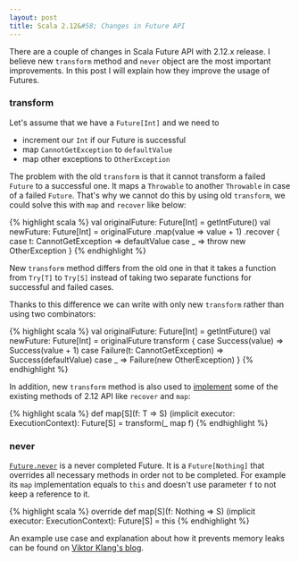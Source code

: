 ```yaml
---
layout: post
title: Scala 2.12&#58; Changes in Future API
---
```


There are a couple of changes in Scala Future API with 2.12.x release. I believe new `transform` method and `never` object are the most important improvements. In this post I will explain how they improve the usage of Futures.

### transform

Let's assume that we have a `Future[Int]` and we need to

  - increment our `Int` if our Future is successful
  - map `CannotGetException` to `defaultValue`
  - map other exceptions to `OtherException`

The problem with the old `transform` is that it cannot transform a failed `Future` to a successful one. It maps a `Throwable` to another `Throwable` in case of a failed `Future`. That's why we cannot do this by using old `transform`, we could solve this with `map` and `recover` like below:

{% highlight scala %}
val originalFuture: Future[Int] = getIntFuture()
val newFuture: Future[Int] = originalFuture
  .map(value => value + 1)
  .recover {
    case t: CannotGetException => defaultValue
    case _ => throw new OtherException
  }
{% endhighlight %}

New `transform` method differs from the old one in that it takes a function from `Try[T]` to `Try[S]` instead of taking two separate functions for successful and failed cases.

Thanks to this difference we can write with only new `transform` rather than using two combinators:

{% highlight scala %}
val originalFuture: Future[Int] = getIntFuture()
val newFuture: Future[Int] = originalFuture transform {
  case Success(value) => Success(value + 1)
  case Failure(t: CannotGetException) => Success(defaultValue)
  case _ => Failure(new OtherException)
}
{% endhighlight %}

In addition, new `transform` method is also used to [implement](https://github.com/scala/scala/blob/v2.12.0-RC1/src/library/scala/concurrent/Future.scala#L287) some of the existing methods of 2.12 API like `recover` and `map`:

{% highlight scala %}
def map[S](f: T => S)
  (implicit executor: ExecutionContext): Future[S] =
  transform(_ map f)
{% endhighlight %}

### never
[`Future.never`](http://www.scala-lang.org/api/2.12.x/scala/concurrent/Future$$never$.html) is a never completed Future. It is a `Future[Nothing]` that overrides all necessary methods in order not to be completed. For example its `map` implementation equals to `this` and doesn't use parameter `f` to not keep a reference to it.

{% highlight scala %}
override def map[S](f: Nothing => S)
  (implicit executor: ExecutionContext): Future[S] = this
{% endhighlight %}

An example use case and explanation about how it prevents memory leaks can be found on [Viktor Klang's blog](https://github.com/viktorklang/blog).
